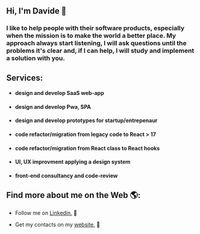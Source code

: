 ## Hi, I'm Davide 👋

### I like to help people with their software products, especially when the mission is to make the world a better place. My approach always start listening, I will ask questions until the problems it's clear and, if I can help, I will study and implement a solution with you.


## Services:

- #### design and develop SaaS web-app

- #### design and develop Pwa, SPA

- #### design and develop prototypes for startup/entrepenaur

- #### code refactor/migration from legacy code to React > 17

- #### code refactor/migration from React class to React hooks

- #### UI, UX improvment applying a design system

- #### front-end consultancy and code-review

## Find more about me on the Web 🌎:

- Follow me on <a href="https://www.linkedin.com/in/davide-mezzetti-6272a635/">Linkedin.</a> 💼

- Get my contacts on my <a href="https://www.davidemezzetti.com">website.</a> 🚀

